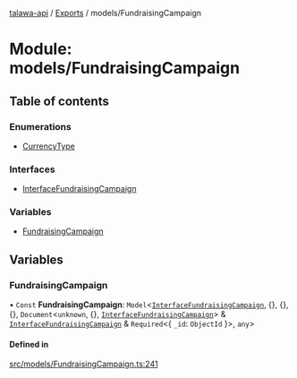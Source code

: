 [talawa-api](../README.md) / [Exports](../modules.md) / models/FundraisingCampaign

# Module: models/FundraisingCampaign

## Table of contents

### Enumerations

- [CurrencyType](../enums/models_FundraisingCampaign.CurrencyType.md)

### Interfaces

- [InterfaceFundraisingCampaign](../interfaces/models_FundraisingCampaign.InterfaceFundraisingCampaign.md)

### Variables

- [FundraisingCampaign](models_FundraisingCampaign.md#fundraisingcampaign)

## Variables

### FundraisingCampaign

• `Const` **FundraisingCampaign**: `Model`\<[`InterfaceFundraisingCampaign`](../interfaces/models_FundraisingCampaign.InterfaceFundraisingCampaign.md), \{\}, \{\}, \{\}, `Document`\<`unknown`, \{\}, [`InterfaceFundraisingCampaign`](../interfaces/models_FundraisingCampaign.InterfaceFundraisingCampaign.md)\> & [`InterfaceFundraisingCampaign`](../interfaces/models_FundraisingCampaign.InterfaceFundraisingCampaign.md) & `Required`\<\{ `_id`: `ObjectId`  \}\>, `any`\>

#### Defined in

[src/models/FundraisingCampaign.ts:241](https://github.com/PalisadoesFoundation/talawa-api/blob/65069df/src/models/FundraisingCampaign.ts#L241)
